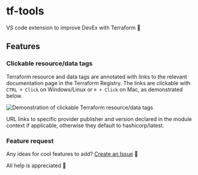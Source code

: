 # tf-tools

VS code extension to improve DevEx with Terraform 🚀

## Features

### Clickable resource/data tags

Terraform resource and data tags are annotated with links to the relevant documentation page in the Terraform Registry. The links are clickable with `CTRL + Click` on Windows/Linux or `⌘ + Click` on Mac, as demonstrated below.

![Demonstration of clickable Terraform resource/data tags](media/tf-links-demo.gif)

URL links to specific provider publisher and version declared in the module context if applicable, otherwise they default to hashicorp/latest.

### Feature request

Any ideas for cool features to add? [Create an Issue](https://github.com/steffanmartin/tf-tools/issues/new) 📝

All help is appreciated 🙏